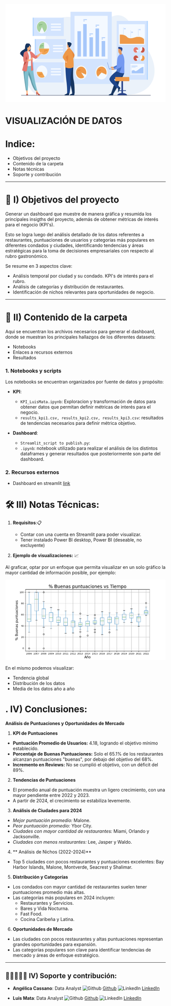 ![Portada](https://github.com/MyriamRengifo/proyecto_final/blob/Main/Visualization/Imagenes/Portada.jpg)

# VISUALIZACIÓN DE DATOS

# Indice:
   - Objetivos del proyecto
   - Contenido de la carpeta
   - Notas técnicas
   - Soporte y contribución

---
# 🎯 I) Objetivos del proyecto
Generar un dashboard que muestre de manera gráfica y resumida los principales insigths del proyecto, además de obtener métricas de interés para el negocio (KPI's).

Esto se logra luego del análisis detallado de los datos referentes a restaurantes, puntuaciones de usuarios y categorías más populares en diferentes condados y ciudades, identificando tendencias y áreas estratégicas para la toma de decisiones empresariales con respecto al rubro gastronómico.

Se resume en 3 aspectos clave:

- Análisis temporal por ciudad y su condado. KPI's de interés para el rubro.
- Análisis de categorías y distribución de restaurantes.
- Identificación de nichos relevantes para oportunidades de negocio.
---

# 📂 II) Contenido de la carpeta

Aqui se encuentran los archivos necesarios para generar el dashboard, donde se muestran los principales hallazgos de los diferentes datasets:
- Notebooks
- Enlaces a recursos externos
- Resultados

### 1. **Notebooks y scripts**
Los notebooks se encuentran organizados por fuente de datos y propósito:

- **KPI**:
  - `KPI_LuisMata.ipynb`: Exploracion y transformación de datos para obtener datos que permitan definir métricas de interés para el negocio.
  - `results_kpi1.csv, results_kpi2.csv, results_kpi3.csv`: resultados de tendencias necesarios para definir métrica objetivo.

- **Dashboard**:
  - `Streamlit_script to publish.py`: 
  - `.ipynb`: notebook utilizado para realizar el análisis de los distintos dataframes y generar resultados que posteriormente son parte del dashboard.

### 2. **Recursos externos**
  - Dashboard en streamlit [link](https://pruebapf.streamlit.app/)

 
# 🛠️ III) Notas Técnicas: 

1. **Requisitos**:📋
   - Contar con una cuenta en Streamlit para poder visualizar.
   - Tener instalado Power BI desktop, Power BI (deseable, no excluyente)


2. **Ejemplo de visualizaciones:** 📈 

Al graficar, optar por un enfoque que permita visualizar en un solo gráfico la mayor cantidad de información posible, por ejemplo:

![Gráfico de tendencia](https://github.com/MyriamRengifo/proyecto_final/blob/Main/Visualization/Imagenes/Tendencia_buena%20puntuacion.png)

En el  mismo podemos visualizar:
- Tendencia global
- Distribución de los datos
- Media de los datos año a año

# . IV) Conclusiones: 
  **Análisis de Puntuaciones y Oportunidades de Mercado**

1. **KPI de Puntuaciones**
- **Puntuación Promedio de Usuarios:** 4.18, logrando el objetivo mínimo establecido.
- **Porcentaje de Buenas Puntuaciones:** Solo el 65.1% de los restaurantes alcanzan puntuaciones "buenas", por debajo del objetivo del 68%.
- **Incremento en Reviews:** No se cumplió el objetivo, con un déficit del 89%.

2. **Tendencias de Puntuaciones**
- El promedio anual de puntuación muestra un ligero crecimiento, con una mayor pendiente entre 2022 y 2023.
- A partir de 2024, el crecimiento se estabiliza levemente.

3. **Análisis de Ciudades para 2024**
- *Mejor puntuación promedio:* Malone.
- *Peor puntuación promedio:* Ybor City.
- *Ciudades con mayor cantidad de restaurantes:* Miami, Orlando y Jacksonville.
- *Ciudades con menos restaurantes:* Lee, Jasper y Waldo.

4. ** Análisis de Nichos (2022-2024)**
- Top 5 ciudades con pocos restaurantes y puntuaciones excelentes: Bay Harbor Islands, Malone, Montverde, Seacrest y Shalimar.

5. **Distribución y Categorías**
- Los condados con mayor cantidad de restaurantes suelen tener puntuaciones promedio más altas.
- Las categorías más populares en 2024 incluyen:
  - Restaurantes y Servicios.
  - Bares y Vida Nocturna.
  - Fast Food.
  - Cocina Caribeña y Latina.

6. **Oportunidades de Mercado**
- Las ciudades con pocos restaurantes y altas puntuaciones representan grandes oportunidades para expansión.
- Las categorías populares son clave para identificar tendencias de mercado y áreas de enfoque estratégico.


---

## 👷🏽👷🏽‍♀️ IV) Soporte y contribución:
   - **Angélica Cassano**: Data Analyst
   ![Github](https://img.shields.io/badge/-GitHub-181717?logo=github&logoColor=white&style=flat-square) [Github](https://github.com/Halsey26)
   ![LinkedIn](https://img.shields.io/badge/-LinkedIn-0077B5?logo=linkedin&logoColor=white&style=flat-square) [LinkedIn](https://www.linkedin.com/in/angelica-cassano/)
   
   - **Luis Mata**: Data Analyst
   ![Github](https://img.shields.io/badge/-GitHub-181717?logo=github&logoColor=white&style=flat-square) [Github](https://github.com/AutoMataX)
   ![LinkedIn](https://img.shields.io/badge/-LinkedIn-0077B5?logo=linkedin&logoColor=white&style=flat-square) [LinkedIn](https://www.linkedin.com/in/matasanchez999/)
   





